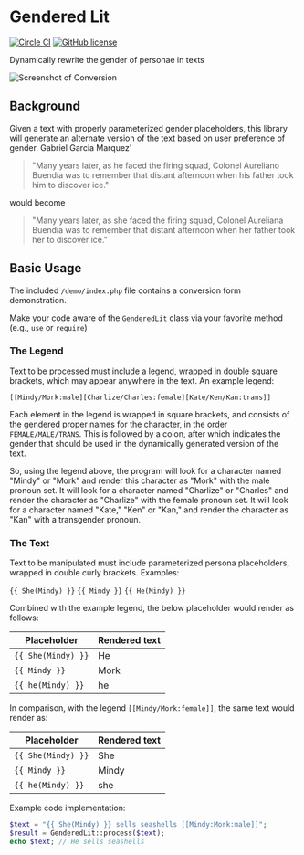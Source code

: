 # Gendered Lit

[![Circle CI](https://circleci.com/gh/markfullmer/porter2.svg?style=shield)](https://circleci.com/gh/markfullmer/gendered_lit)
[![GitHub license](https://img.shields.io/badge/license-MIT-blue.svg)](https://raw.githubusercontent.com/markfullmer/gendered_lit/master/LICENSE)

Dynamically rewrite the gender of personae in texts

![Screenshot of Conversion](https://raw.githubusercontent.com/markfullmer/gendered_lit/master/demo/demo.png)

## Background
Given a text with properly parameterized gender placeholders, this library will
generate an alternate version of the text based on user preference of gender. Gabriel Garcia Marquez'

> "Many years later, as he faced the firing squad, Colonel Aureliano Buendía was
> to remember that distant afternoon when his father took him to discover ice."

would become

> "Many years later, as she faced the firing squad, Colonel Aureliana Buendía was
> to remember that distant afternoon when her father took her to discover ice."

## Basic Usage
The included `/demo/index.php` file contains a conversion form demonstration.

Make your code aware of the `GenderedLit` class via your favorite method (e.g.,
`use` or `require`)

### The Legend
Text to be processed must include a legend, wrapped in double square brackets,
which may appear anywhere in the text. An example legend:

```[[Mindy/Mork:male][Charlize/Charles:female][Kate/Ken/Kan:trans]]```

Each element in the legend is wrapped in square brackets, and consists of the
gendered proper names for the character, in the order ```FEMALE/MALE/TRANS```.
This is followed by a colon, after which indicates the gender that should be used
in the dynamically generated version of the text.

So, using the legend above, the program will look for a character named "Mindy" or "Mork" and render this character as "Mork" with the male pronoun set. It will
look for a character named "Charlize" or "Charles" and render the character as
"Charlize" with the female pronoun set. It will look for a character named "Kate,"
"Ken" or "Kan," and render the character as "Kan" with a transgender pronoun.

### The Text
Text to be manipulated must include parameterized persona placeholders, wrapped
in double curly brackets. Examples:

```{{ She(Mindy) }}```
```{{ Mindy }}```
```{{ He(Mindy) }}```

Combined with the example legend, the below placeholder would render as follows:

| Placeholder | Rendered text |
| --- | --- |
| ```{{ She(Mindy) }}``` | He |
| ```{{ Mindy }}``` | Mork |
| ```{{ he(Mindy) }}``` | he |

In comparison, with the legend ```[[Mindy/Mork:female]]```, the same text would
render as:

| Placeholder | Rendered text |
| --- | --- |
| ```{{ She(Mindy) }}``` | She |
| ```{{ Mindy }}``` | Mindy |
| ```{{ he(Mindy) }}``` | she |

Example code implementation:

```php
$text = "{{ She(Mindy) }} sells seashells [[Mindy:Mork:male]]";
$result = GenderedLit::process($text);
echo $text; // He sells seashells
```
